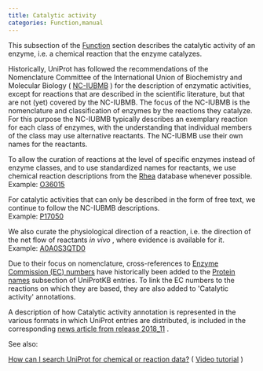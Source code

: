 ```yaml
---
title: Catalytic activity
categories: Function,manual
---
```


This subsection of the [Function](http://www.uniprot.org/help/function%5Fsection) section describes the catalytic activity of an enzyme, i.e. a chemical reaction that the enzyme catalyzes.

Historically, UniProt has followed the recommendations of the Nomenclature Committee of the International Union of Biochemistry and Molecular Biology ( [NC-IUBMB](http://www.chem.qmul.ac.uk/iubmb/enzyme/) ) for the description of enzymatic activities, except for reactions that are described in the scientific literature, but that are not (yet) covered by the NC-IUBMB. The focus of the NC-IUBMB is the nomenclature and classification of enzymes by the reactions they catalyze. For this purpose the NC-IUBMB typically describes an exemplary reaction for each class of enzymes, with the understanding that individual members of the class may use alternative reactants. The NC-IUBMB use their own names for the reactants.

To allow the curation of reactions at the level of specific enzymes instead of enzyme classes, and to use standardized names for reactants, we use chemical reaction descriptions from the [Rhea](https://www.rhea-db.org/) database whenever possible.  
Example: [O36015](http://www.uniprot.org/uniprotkb/O36015)

For catalytic activities that can only be described in the form of free text, we continue to follow the NC-IUBMB descriptions.  
Example: [P17050](http://www.uniprot.org/uniprotkb/P17050)

We also curate the physiological direction of a reaction, i.e. the direction of the net flow of reactants *in vivo* , where evidence is available for it.  
Example: [A0A0S3QTD0](http://www.uniprot.org/uniprotkb/A0A0S3QTD0)

Due to their focus on nomenclature, cross-references to [Enzyme Commission (EC) numbers](https://en.wikipedia.org/wiki/Enzyme%5FCommission%5Fnumber) have historically been added to the [Protein names](http://www.uniprot.org/help/protein%5Fnames) subsection of UniProtKB entries. To link the EC numbers to the reactions on which they are based, they are also added to 'Catalytic activity' annotations.

A description of how Catalytic activity annotation is represented in the various formats in which UniProt entries are distributed, is included in the corresponding [news article from release 2018_11](http://www.uniprot.org/news/2018/12/05/release) .

See also:

[How can I search UniProt for chemical or reaction data?](http://www.uniprot.org/help/chemical%5Fdata%5Fsearch) ( [Video tutorial](https://www.youtube.com/watch?v=5eW-eZJ08wc) )
